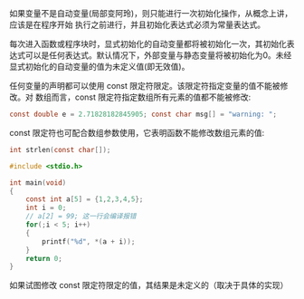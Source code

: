 如果变量不是自动变量(局部变阿玲)，则只能进行一次初始化操作，从概念上讲，应该是在程序开始 执行之前进行，并且初始化表达式必须为常量表达式。

每次进入函数或程序块时，显式初始化的自动变量都将被初始化一次，其初始化表达式可以是任何表达式。默认情况下，外部变量与静态变量将被初始化为0。未经显式初始化的自动变量的值为未定义值(即无效值)。

任何变量的声明都可以使用 const 限定符限定。该限定符指定变量的值不能被修改。对 数组而言，const 限定符指定数组所有元素的值都不能被修改:
```c
const double e = 2.71828182845905; const char msg[] = "warning: ";
```

const 限定符也可配合数组参数使用，它表明函数不能修改数组元素的值:
```c
int strlen(const char[]);
```

```c
#include <stdio.h>

int main(void)
{
    const int a[5] = {1,2,3,4,5};
    int i = 0;
    // a[2] = 99; 这一行会编译报错
    for(;i < 5; i++)
    {
        printf("%d", *(a + i));
    }
    return 0;
}
```

如果试图修改 const 限定符限定的值，其结果是未定义的（取决于具体的实现）